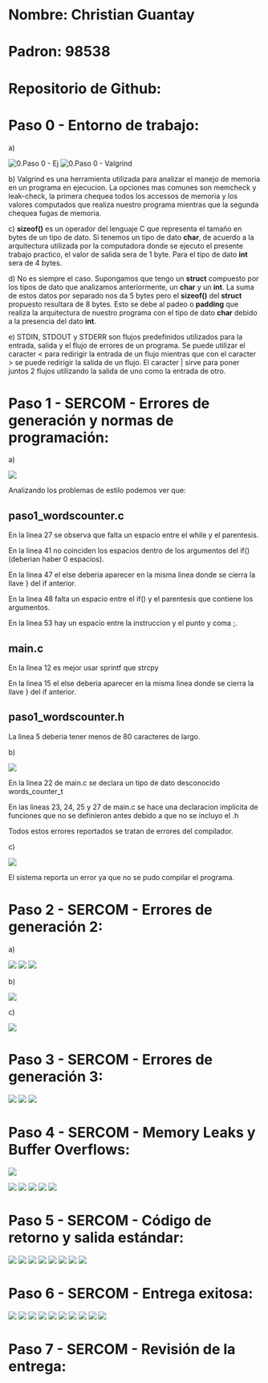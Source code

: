 # Nombre: Christian Guantay
# Padron: 98538
# Repositorio de Github: 

<h1> Paso 0 - Entorno de trabajo: </h1>

a)

![0.Paso 0 - Ej](/taller-tp0/punto0.png)
![0.Paso 0 - Valgrind](/taller-tp0/punto0-valgrind.png)

b) Valgrind es una herramienta utilizada para analizar el manejo de memoria en un programa en ejecucion.
La opciones mas comunes son memcheck y leak-check, la primera chequea todos los accessos de memoria y los valores computados que realiza nuestro programa mientras
que la segunda chequea fugas de memoria.

c) **sizeof()** es un operador del lenguaje C que representa el tamaño en bytes de un tipo de dato. Si tenemos un tipo de dato **char**, de acuerdo a la arquitectura utilizada por la computadora donde se ejecuto el presente trabajo practico, el valor de salida sera de 1 byte. Para el tipo de dato **int** sera de 4 bytes.

d) No es siempre el caso. Supongamos que tengo un **struct** compuesto por los tipos de dato que analizamos anteriormente, un **char** y un  **int**. 
La suma de estos datos por separado nos da 5 bytes pero el **sizeof()** del **struct** propuesto resultara de 8 bytes. Esto se debe al padeo o **padding**
que realiza la arquitectura de nuestro programa con el tipo de dato **char** debido a la presencia del dato **int**.

e) STDIN, STDOUT y STDERR son flujos predefinidos utilizados para la entrada, salida y el flujo de errores de un programa. Se puede utilizar el caracter < para 
redirigir la entrada de un flujo mientras que con el caracter > se puede redirigir la salida de un flujo. El caracter | sirve para poner juntos 2 flujos utilizando la salida de uno como la entrada de otro.


<h1> Paso 1 - SERCOM - Errores de generación y normas de programación: </h1>

a)

![](/taller-tp0/punto1-error-estilo.png)

Analizando los problemas de estilo podemos ver que:

## paso1_wordscounter.c

En la linea 27 se observa que falta un espacio entre el while y el parentesis.

En la linea 41 no coinciden los espacios dentro de los argumentos del if() (deberian haber 0 espacios).

En la linea 47 el else deberia aparecer en la misma linea donde se cierra la llave } del if anterior.

En la linea 48 falta un espacio entre el if() y el parentesis que contiene los argumentos.

En la linea 53 hay un espacio entre la instruccion y el punto y coma ;.

## main.c

En la linea 12 es mejor usar sprintf que strcpy

En la linea 15 el else deberia aparecer en la misma linea donde se cierra la llave } del if anterior.

## paso1_wordscounter.h

La linea 5 deberia tener menos de 80 caracteres de largo.

b)

![](/taller-tp0/punto1-error-gen.png)

En la linea 22 de main.c se declara un tipo de dato desconocido words_counter_t

En las lineas 23, 24, 25 y 27 de main.c se hace una declaracion implicita de funciones que no se definieron antes debido a que no se incluyo el .h

Todos estos errores reportados se tratan de errores del compilador.

c)

![](/taller-tp0/punto1-warning.png)

El sistema reporta un error ya que no se pudo compilar el programa.

<h1> Paso 2 - SERCOM - Errores de generación 2: </h1>

a)

![](/taller-tp0/punto2-diff-main.png)
![](/taller-tp0/punto2-diff-wordsc.png)
![](/taller-tp0/punto2-diff-wordsh.png)

b)

![](/taller-tp0/punto2-error-estilo.png)

c)

![](/taller-tp0/punto2-error-gen.png)

<h1> Paso 3 - SERCOM - Errores de generación 3: </h1>

![](/taller-tp0/punto3-diff.png)
![](/taller-tp0/punto3-error-gen.png)
![](/taller-tp0/punto3-error-estilo.png)

<h1> Paso 4 - SERCOM - Memory Leaks y Buffer Overflows: </h1>

![](/taller-tp0/punto4-diff.png)

![](/taller-tp0/punto4-res-sin-valgrind.png)
![](/taller-tp0/punto4-res-valgrind2.png)
![](/taller-tp0/punto4-res-valgrind1.png)
![](/taller-tp0/punto4-longname-valgrind.png)
![](/taller-tp0/punto4-tda-valgrind.png)

<h1> Paso 5 - SERCOM - Código de retorno y salida estándar: </h1>

![](/taller-tp0/punto5-diff.png)
![](/taller-tp0/punto5-res-valgrind.png)
![](/taller-tp0/punto5-hexdump.png)
![](/taller-tp0/punto5-make.png)
![](/taller-tp0/punto5-gdb-tp.png)
![](/taller-tp0/punto5-gdb-info-functions.png)
![](/taller-tp0/punto5-gdb-wordscounter-next.png)
![](/taller-tp0/punto5-gdb-break.png)

<h1> Paso 6 - SERCOM - Entrega exitosa: </h1>

![](/taller-tp0/punto6-diff-main.png)
![](/taller-tp0/punto6-diff-wordsc.png)
![](/taller-tp0/punto6-diff-wordsh.png)
![](/taller-tp0/punto6-res-valgrind.png)
![](/taller-tp0/punto6-listado-res.png)
![](/taller-tp0/punto6-single-word.png)
![](/taller-tp0/punto6-single-word-textfile.png)
![](/taller-tp0/punto6-res-valgrind1.png)
![](/taller-tp0/punto6-res-valgrind2.png)
![](/taller-tp0/punto6-res-valgrind3.png)

<h1> Paso 7 - SERCOM - Revisión de la entrega: </h1>






















